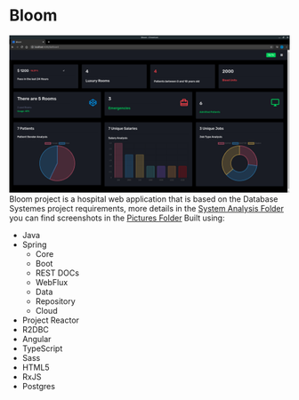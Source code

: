 # Bloom
![Bloom Dashboard](Pictures/Dashboard3.png)
Bloom project is a hospital web application that is based on the Database Systemes project requirements, more details in the [System Analysis Folder](https://github.com/MrMoon/Bloom/tree/master/System%20Analysis)
you can find screenshots in the [Pictures Folder](https://github.com/MrMoon/Bloom/tree/master/Pictures)
Built using:
 - Java
 - Spring
    - Core
    - Boot
    - REST DOCs
    - WebFlux
    - Data
    - Repository 
    - Cloud
 - Project Reactor
 - R2DBC
 - Angular
 - TypeScript
 - Sass
 - HTML5
 - RxJS
 - Postgres

